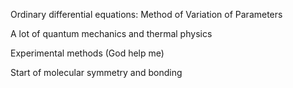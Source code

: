 Ordinary differential equations: Method of Variation of Parameters

A lot of quantum mechanics and thermal physics

Experimental methods (God help me)

Start of molecular symmetry and bonding

